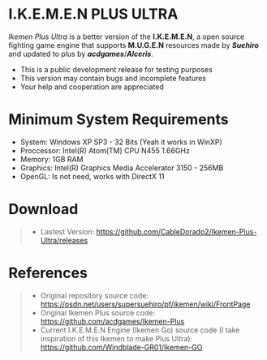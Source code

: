 # I.K.E.M.E.N PLUS ULTRA
*Ikemen Plus Ultra* is a better version of the **I.K.E.M.E.N**, a open source fighting game engine that supports **M.U.G.E.N** resources made by ***Suehiro*** and updated to plus by ***acdgames***/***Alceris***.

- This is a public development release for testing purposes
- This version may contain bugs and incomplete features
- Your help and cooperation are appreciated

# Minimum System Requirements
- System: Windows XP SP3 - 32 Bits (Yeah it works in WinXP)
- Proccessor: Intel(R) Atom(TM) CPU N455 1.66GHz
- Memory: 1GB RAM
- Graphics: Intel(R) Graphics Media Accelerator 3150 - 256MB
- OpenGL: Is not need, works with DirectX 11

# Download
>- Lastest Version: https://github.com/CableDorado2/Ikemen-Plus-Ultra/releases

# References
>- Original repository source code:
>https://osdn.net/users/supersuehiro/pf/ikemen/wiki/FrontPage
>- Original Ikemen Plus source code:
>https://github.com/acdgames/Ikemen-Plus
>- Current I.K.E.M.E.N Engine (Ikemen Go) source code (I take inspiration of this Ikemen to make Plus Ultra):
>https://github.com/Windblade-GR01/Ikemen-GO
